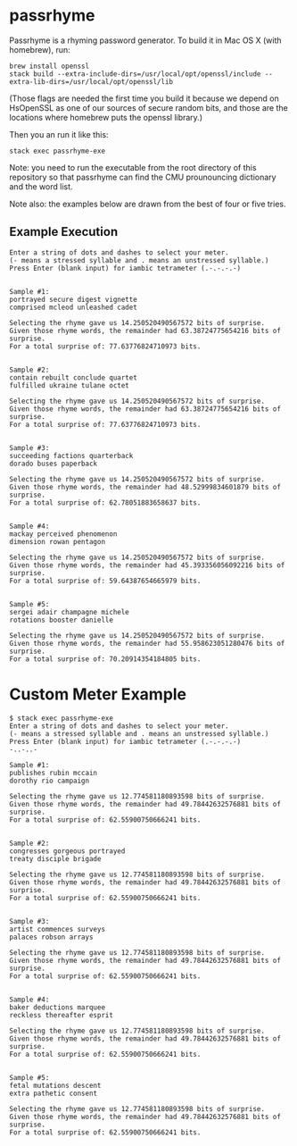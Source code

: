 # passrhyme

Passrhyme is a rhyming password generator.  To build it in Mac OS X (with homebrew), run:
```
brew install openssl
stack build --extra-include-dirs=/usr/local/opt/openssl/include --extra-lib-dirs=/usr/local/opt/openssl/lib
```
(Those flags are needed the first time you build it because we depend on HsOpenSSL as one of our sources of secure random bits, and those are the locations where homebrew puts the openssl library.)

Then you an run it like this:

```
stack exec passrhyme-exe
```


Note: you need to run the executable from the root directory of this repository so that passrhyme can find the CMU prounouncing
dictionary and the word list.

Note also: the examples below are drawn from the best of four or five tries.

## Example Execution
```
Enter a string of dots and dashes to select your meter.
(- means a stressed syllable and . means an unstressed syllable.)
Press Enter (blank input) for iambic tetrameter (.-.-.-.-)


Sample #1:
portrayed secure digest vignette
comprised mcleod unleashed cadet

Selecting the rhyme gave us 14.250520490567572 bits of surprise.
Given those rhyme words, the remainder had 63.38724775654216 bits of surprise.
For a total surprise of: 77.63776824710973 bits.


Sample #2:
contain rebuilt conclude quartet
fulfilled ukraine tulane octet

Selecting the rhyme gave us 14.250520490567572 bits of surprise.
Given those rhyme words, the remainder had 63.38724775654216 bits of surprise.
For a total surprise of: 77.63776824710973 bits.


Sample #3:
succeeding factions quarterback
dorado buses paperback

Selecting the rhyme gave us 14.250520490567572 bits of surprise.
Given those rhyme words, the remainder had 48.52999834601879 bits of surprise.
For a total surprise of: 62.78051883658637 bits.


Sample #4:
mackay perceived phenomenon
dimension rowan pentagon

Selecting the rhyme gave us 14.250520490567572 bits of surprise.
Given those rhyme words, the remainder had 45.393356056092216 bits of surprise.
For a total surprise of: 59.64387654665979 bits.


Sample #5:
sergei adair champagne michele
rotations booster danielle

Selecting the rhyme gave us 14.250520490567572 bits of surprise.
Given those rhyme words, the remainder had 55.958623051280476 bits of surprise.
For a total surprise of: 70.20914354184805 bits.
```

# Custom Meter Example
```
$ stack exec passrhyme-exe
Enter a string of dots and dashes to select your meter.
(- means a stressed syllable and . means an unstressed syllable.)
Press Enter (blank input) for iambic tetrameter (.-.-.-.-)
-..-..-

Sample #1:
publishes rubin mccain
dorothy rio campaign

Selecting the rhyme gave us 12.774581180893598 bits of surprise.
Given those rhyme words, the remainder had 49.78442632576881 bits of surprise.
For a total surprise of: 62.55900750666241 bits.


Sample #2:
congresses gorgeous portrayed
treaty disciple brigade

Selecting the rhyme gave us 12.774581180893598 bits of surprise.
Given those rhyme words, the remainder had 49.78442632576881 bits of surprise.
For a total surprise of: 62.55900750666241 bits.


Sample #3:
artist commences surveys
palaces robson arrays

Selecting the rhyme gave us 12.774581180893598 bits of surprise.
Given those rhyme words, the remainder had 49.78442632576881 bits of surprise.
For a total surprise of: 62.55900750666241 bits.


Sample #4:
baker deductions marquee
reckless thereafter esprit

Selecting the rhyme gave us 12.774581180893598 bits of surprise.
Given those rhyme words, the remainder had 49.78442632576881 bits of surprise.
For a total surprise of: 62.55900750666241 bits.


Sample #5:
fetal mutations descent
extra pathetic consent

Selecting the rhyme gave us 12.774581180893598 bits of surprise.
Given those rhyme words, the remainder had 49.78442632576881 bits of surprise.
For a total surprise of: 62.55900750666241 bits.
```

